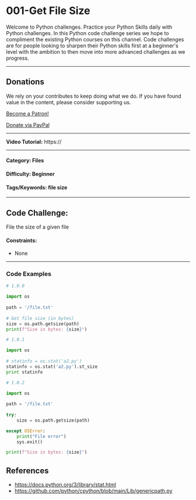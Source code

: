 # **001-Get File Size**

Welcome to Python challenges. Practice your Python Skills daily with Python challenges. In this Python code challenge series we hope to compliment the existing Python courses on this channel. Code challenges are for people looking to sharpen their Python skills first at a beginner's level with the ambition to then move into more advanced challenges as we progress.

---
## Donations
We rely on your contributes to keep doing what we do. If you have found value in the content, please consider supporting us.

<a href="https://www.patreon.com/bePatron?u=69834971" data-patreon-widget-type="become-patron-button">Become a Patron!</a>

<a href="https://www.paypal.com/donate?hosted_button_id=W55GVT4UPXPYE" 
target="_blank">
Donate via PayPal
</a>

---

**Video Tutorial:** https://

---
#### **Category:** Files
#### **Difficulty:** Beginner
#### **Tags/Keywords:** file size
---

## **Code Challenge:**
File the size of a given file

#### **Constraints:**
- None

----

### Code Examples

```python
# 1.0.0

import os
  
path = '/file.txt'
  
# Get file size (in bytes)
size = os.path.getsize(path)
print(f"Size in bytes: {size}")

```
```python
# 1.0.1

import os
  
# statinfo = os.stat('a2.py')
statinfo = os.stat('a2.py').st_size
print statinfo

```
```python
# 1.0.2

import os
  
path = '/file.txt'
  
try:
    size = os.path.getsize(path)

except OSError:
    print("File error")
    sys.exit()

print(f"Size in bytes: {size}")

```

## References
- https://docs.python.org/3/library/stat.html
- https://github.com/python/cpython/blob/main/Lib/genericpath.py